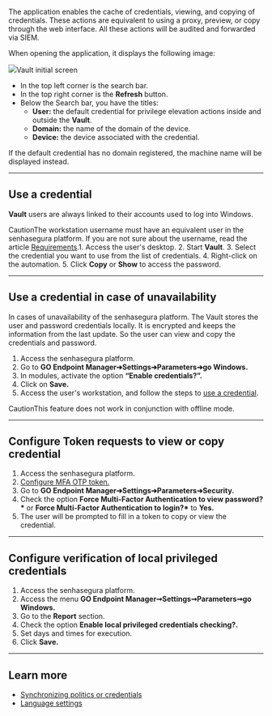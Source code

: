 The application enables the cache of credentials, viewing, and copying of credentials. These actions are equivalent to using a proxy, preview, or copy through the web interface. All these actions will be audited and forwarded via SIEM.

When opening the application, it displays the following image:

![](https://cdn.document360.io/5a1d58df-64ce-42a2-8b23-688477d32f33/Images/Documentation/image-1674593130660.png)Vault initial screen 

* In the top left corner is the search bar.
* In the top right corner is the **Refresh** button.
* Below the Search bar, you have the titles:
	+ **User:** the default credential for privilege elevation actions inside and outside the **Vault**.
	+ **Domain:** the name of the domain of the device.
	+ **Device:** the device associated with the credential.

If the default credential has no domain registered, the machine name will be displayed instead.

---

## Use a credential

**Vault** users are always linked to their accounts used to log into Windows.

CautionThe workstation username must have an equivalent user in the senhasegura platform. If you are not sure about the username, read the article [Requirements](/v3-32/docs/go-endpoint-manager-windows-install).1. Access the user's desktop.
2. Start **Vault**.
3. Select the credential you want to use from the list of credentials.
4. Right\-click on the automation.
5. Click **Copy** or **Show** to access the password.



---

## Use a credential in case of unavailability

In cases of unavailability of the senhasegura platform. The Vault stores the user and password credentials locally. It is encrypted and keeps the information from the last update. So the user can view and copy the credentials and password.

1. Access the senhasegura platform.
2. Go to **GO Endpoint Manager➔Settings➔Parameters➔go Windows.**
3. In modules, activate the option **“Enable credentials?”.**
4. Click on **Save.**
5. Access the user's workstation, and follow the steps to [use a credential](https://docs.senhasegura.io/v3-32/docs/en/go-endpoint-manager-windows-agent-vault#use-a-credential).

CautionThis feature does not work in conjunction with offline mode.  


  




---

## Configure Token requests to view or copy credential

1. Access the senhasegura platform.
2. [Configure MFA OTP token.](https://docs.senhasegura.io/v3-32/docs/en/go-endpoint-manager-windows-token-mfa-otp#configure-token-mfa-otp)
3. Go to **GO Endpoint Manager➔Settings➔Parameters➔Security.**
4. Check the option **Force Multi\-Factor Authentication to view password?\*** or **Force Multi\-Factor Authentication to login?\*** to **Yes.**
5. The user will be prompted to fill in a token to copy or view the credential.



---

## Configure verification of local privileged credentials

1. Access the senhasegura platform.
2. Access the menu **GO Endpoint Manager➞Settings➞Parameters➞go Windows.**
3. Go to the **Report** section.
4. Check the option **Enable local privileged credentials checking?.**
5. Set days and times for execution.
6. Click **Save.**



---

## Learn more

* [Synchronizing politics or credentials](/v3-32/docs/go-endpoint-manager-windows-agent-core#synchronizing-politics-or-credentials)
* [Language settings](/v3-32/docs/go-endpoint-manager-windows-agent-core#language-settings)
